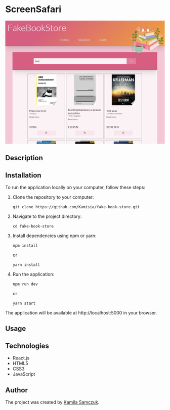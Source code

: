 # ScreenSafari

![ScreenSafari](https://github.com/Kamisia/fake-book-store/blob/main/src/assets/fakeBookStoreScreenshot.png)

## Description

## Installation

To run the application locally on your computer, follow these steps:

1. Clone the repository to your computer:

   ```
   git clone https://github.com/Kamisia/fake-book-store.git
   ```

2. Navigate to the project directory:

   ```
   cd fake-book-store
   ```

3. Install dependencies using npm or yarn:

   ```
   npm install
   ```

   or

   ```
   yarn install
   ```

4. Run the application:
   ```
   npm run dev
   ```
   or
   ```
   yarn start
   ```

The application will be available at http://localhost:5000 in your browser.

## Usage

## Technologies

- React.js
- HTML5
- CSS3
- JavaScript

## Author

The project was created by [Kamila Samczuk](https://github.com/Kamisia).
